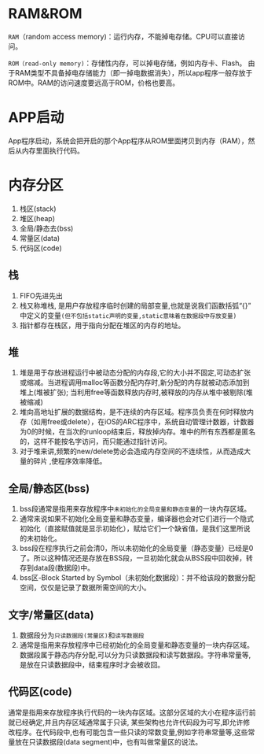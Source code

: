 # RAM&ROM

`RAM`（random access memory)：运行内存，不能掉电存储。CPU可以直接访问。

`ROM（read-only memory)`：存储性内存，可以掉电存储，例如内存卡、Flash。
由于RAM类型不具备掉电存储能力（即一掉电数据消失），所以app程序一般存放于ROM中。RAM的访问速度要远高于ROM，价格也要高。

# APP启动

App程序启动，系统会把开启的那个App程序从ROM里面拷贝到内存（RAM），然后从内存里面执行代码。

# 内存分区

1. 栈区(stack)
2. 堆区(heap)
3. 全局/静态去(bss)
4. 常量区(data)
5. 代码区(code)

## 栈

1. FIFO先进先出
2. 栈又称堆栈, 是用户存放程序临时创建的局部变量,也就是说我们函数括弧“{}” 中定义的变量`(但不包括static声明的变量,static意味着在数据段中存放变量)`
3. 指针都存在栈区，用于指向分配在堆区的内存的地址。

## 堆

1. 堆是用于存放进程运行中被动态分配的内存段,它的大小并不固定,可动态扩张或缩减。当进程调用malloc等函数分配内存时,新分配的内存就被动态添加到堆上(堆被扩张); 当利用free等函数释放内存时,被释放的内存从堆中被剔除(堆被缩减)
2. 堆向高地址扩展的数据结构，是不连续的内存区域。程序员负责在何时释放内存（如用free或delete），在iOS的ARC程序中，系统自动管理计数器，计数器为0的时候，在当次的runloop结束后，释放掉内存。堆中的所有东西都是匿名的，这样不能按名字访问，而只能通过指针访问。
3. 对于堆来讲,频繁的new/delete势必会造成内存空间的不连续性，从而造成大量的碎片 ,使程序效率降低。

## 全局/静态区(bss)

1. bss段通常是指用来存放程序中`未初始化的全局变量和静态变量`的一块内存区域。
2. 通常来说如果不初始化全局变量和静态变量，编译器也会对它们进行一个隐式初始化（直接赋值就是显示初始化），赋给它们一个缺省值，是我们这里所说的未初始化。
3. bss段在程序执行之前会清0，所以未初始化的全局变量（静态变量）已经是0了。所以这种情况还是存放在BSS段，一旦初始化就会从BSS段中回收掉，转存到data段(数据段)中。
4. bss区-Block Started by Symbol（未初始化数据段）：并不给该段的数据分配空间，仅仅是记录了数据所需空间的大小。

## 文字/常量区(data)

1. 数据段分为`只读数据段(常量区)`和`读写数据段`
2. 通常是指用来存放程序中已经初始化的全局变量和静态变量的一块内存区域。数据段属于静态内存分配,可以分为只读数据段和读写数据段。字符串常量等,是放在只读数据段中，结束程序时才会被收回。

## 代码区(code)

通常是指用来存放程序执行代码的一块内存区域。这部分区域的大小在程序运行前就已经确定,并且内存区域通常属于只读, 某些架构也允许代码段为可写,即允许修改程序。在代码段中,也有可能包含一些只读的常数变量,例如字符串常量等,这些常量放在只读数据段(data segment)中，也有叫做常量区的说法。



